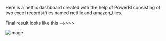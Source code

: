 Here is a netflix dashboard created with the help of PowerBI 
consisting of two excel records/files named netflix and amazon_tiles.

Final result looks like this -->>>>

![image](https://github.com/user-attachments/assets/554c7f7d-0ee6-4339-8f97-381e47e07336)
